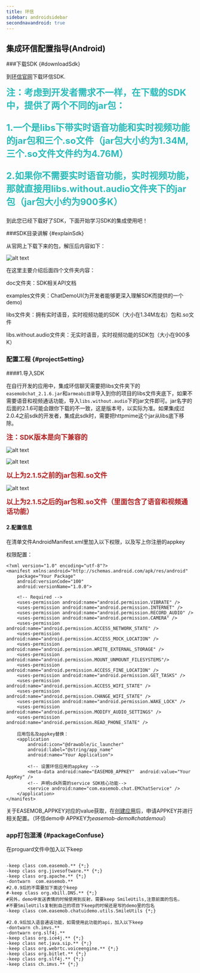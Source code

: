 ```yaml
---
title: 环信
sidebar: androidsidebar
secondnavandroid: true
---
```


## 集成环信配置指导(Android)

###下载SDK {#downloadSdk}

到[环信官网](http://www.easemob.com/sdk/)下载环信SDK.

<b><font size="5em" color="2bbbbb">注：考虑到开发者需求不一样，在下载的SDK中，提供了两个不同的jar包：</br>

1.一个是libs下带实时语音功能和实时视频功能的jar包和三个.so文件（jar包大小约为1.34M,三个.so文件文件约为4.76M）</br>

2.如果你不需要实时语音功能，实时视频功能，那就直接用libs.without.audio文件夹下的jar包（jar包大小约为900多K）</br>

</font></b>

到此您已经下载好了SDK，下面开始学习SDK的集成使用吧！


###SDK目录讲解 {#explainSdk}

从官网上下载下来的包，解压后内容如下：

 ![alt text](/demo_dirs_new1.jpg "demo") 

在这里主要介绍后面四个文件夹内容：

doc文件夹：SDK相关API文档

examples文件夹：ChatDemoUI(为开发者能够更深入理解SDK而提供的一个demo)

libs文件夹：拥有实时语音，实时视频功能的SDK（大小在1.34M左右）包和.so文件

libs.without.audio文件夹：无实时语音，实时视频功能的SDK包（大小在900多K）


### 配置工程	{#projectSetting}

####1.导入SDK

在自行开发的应用中，集成环信聊天需要把libs文件夹下的`easemobchat_2.1.6.jar`和`armeabi目录`导入到你的项目的libs文件夹底下，如果不需要语音和视频通话功能，导入`libs.without.audio`下的jar文件即可。jar名字的后面的2.1.6可能会跟你下载的不一致，这是版本号，以实际为准。如果集成过2.0.4之前sdk的开发者，集成此sdk时，需要把httpmime这个jar从libs底下移除。

<b><font color="#b22222" size="4">注：SDK版本是向下兼容的</font></b>

 ![alt text](/demo_dirs_new1.jpg "demo") 

 ![alt text](/project_libs1.jpg "demo")
 
<b><font color="#b22222" size="4">以上为2.1.5之前的jar包和.so文件</font></b>
 
 ![alt text](/project_libs2.png "demo")

<b><font color="#b22222" size="4">以上为2.1.5之后的jar包和.so文件（里面包含了语音和视频通话功能）</font></b>

#### 2.配置信息

在清单文件AndroidManifest.xml里加入以下权限，以及写上你注册的appkey

权限配置：

    <?xml version="1.0" encoding="utf-8"?>
    <manifest xmlns:android="http://schemas.android.com/apk/res/android"
        package="Your Package"
        android:versionCode="100"
        android:versionName="1.0.0">
  
		<!-- Required -->
        <uses-permission android:name="android.permission.VIBRATE" />
        <uses-permission android:name="android.permission.INTERNET" />
        <uses-permission android:name="android.permission.RECORD_AUDIO" />
        <uses-permission android:name="android.permission.CAMERA" />
        <uses-permission android:name="android.permission.ACCESS_NETWORK_STATE" />
        <uses-permission android:name="android.permission.ACCESS_MOCK_LOCATION" />
        <uses-permission android:name="android.permission.WRITE_EXTERNAL_STORAGE" />
        <uses-permission android:name="android.permission.MOUNT_UNMOUNT_FILESYSTEMS"/>  
        <uses-permission android:name="android.permission.ACCESS_FINE_LOCATION" />
        <uses-permission android:name="android.permission.GET_TASKS" />
        <uses-permission android:name="android.permission.ACCESS_WIFI_STATE" />
        <uses-permission android:name="android.permission.CHANGE_WIFI_STATE" />
        <uses-permission android:name="android.permission.WAKE_LOCK" />
        <uses-permission android:name="android.permission.MODIFY_AUDIO_SETTINGS" />
        <uses-permission android:name="android.permission.READ_PHONE_STATE" />
     
    	应用包名及appkey替换：
     	<application
	        android:icon="@drawable/ic_launcher"
	        android:label="@string/app_name"
	        android:name="Your Application">
      
       		<!-- 设置环信应用的appkey -->
        	<meta-data android:name="EASEMOB_APPKEY"  android:value="Your AppKey" />
        	<!-- 声明sdk所需的service SDK核心功能-->
        	<service android:name="com.easemob.chat.EMChatService" />
     	</application>
    </manifest>

关于EASEMOB_APPKEY对应的value获取，在[创建应用](http://www.easemob.com/docs/gettingstart/#section-1/#createApp)后，申请APPKEY并进行相关配置。（环信demo中 APPKEY为*easemob-demo#chatdemoui*）

### app打包混淆 {#packageConfuse}

在proguard文件中加入以下keep

<pre class="hll"><code class="language-java">
-keep class com.easemob.** {*;}
-keep class org.jivesoftware.** {*;}
-keep class org.apache.** {*;}
-dontwarn  com.easemob.**
#2.0.9后的不需要加下面这个keep
#-keep class org.xbill.DNS.** {*;}
#另外，demo中发送表情的时候使用到反射，需要keep SmileUtils,注意前面的包名，
#不要SmileUtils复制到自己的项目下keep的时候还是写的demo里的包名
-keep class com.easemob.chatuidemo.utils.SmileUtils {*;}

#2.0.9后加入语音通话功能，如需使用此功能的api，加入以下keep
-dontwarn ch.imvs.**
-dontwarn org.slf4j.**
-keep class org.ice4j.** {*;}
-keep class net.java.sip.** {*;}
-keep class org.webrtc.voiceengine.** {*;}
-keep class org.bitlet.** {*;}
-keep class org.slf4j.** {*;}
-keep class ch.imvs.** {*;}

</code></pre>
	